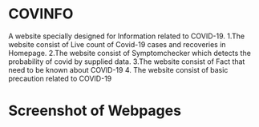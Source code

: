 # COVINFO
A website specially designed for Information related to COVID-19.
1.The website consist of Live count of Covid-19 cases and recoveries in Homepage.
2.The website consist of Symptomchecker which detects the probability of covid by supplied data.
3.The website consist of  Fact that need to be known about COVID-19
4. The website consist of basic precaution related to COVID-19 

# Screenshot of Webpages
